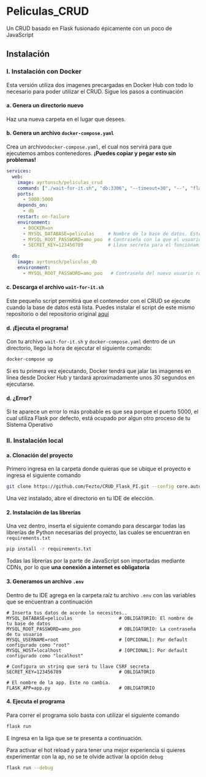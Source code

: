 # Peliculas_CRUD
 Un CRUD basado en Flask fusionado épicamente con un poco de JavaScript

## Instalación

### I. Instalación con Docker
Esta versión utiliza dos imagenes precargadas en Docker Hub con todo lo necesario para poder utilizar el CRUD. Sigue los pasos a continuación

#### a. Genera un directorio nuevo
Haz una nueva carpeta en el lugar que desees.

#### b. Genera un archivo ``docker-compose.yaml``
Crea un archivo``docker-compose.yaml``, el cual nos servirá para que ejecutemos ambos contenedores. **¡Puedes copiar y pegar esto sin problemas!**

```yaml
services:
  web:
    image: ayrtonsch/peliculas_crud
    command: ["./wait-for-it.sh", "db:3306", "--timeout=30", "--", "flask", "run", "--host=0.0.0.0"]
    ports:
      - 5000:5000
    depends_on:
      - db
    restart: on-failure
    environment:
      - DOCKER=on
      - MYSQL_DATABASE=peliculas     # Nombre de la base de datos. Este no se cambia.
      - MYSQL_ROOT_PASSWORD=amo_poo  # Contraseña con la que el usuario root del contenedor ingresa.
      - SECRET_KEY=123456789         # Llave secreta para el funcionamiento de Flask.

  db:
    image: ayrtonsch/peliculas_db
    environment:
      - MYSQL_ROOT_PASSWORD=amo_poo   # Contraseña del nuevo usuario root del contenedor
```

#### c. Descarga el archivo ``wait-for-it.sh``
Este pequeño script permitirá que el contenedor con el CRUD se ejecute cuando la base de datos está lista. Puedes instalar el script de este mismo repositorio o del repositorio original [aquí](https://github.com/vishnubob/wait-for-it)

#### d. ¡Ejecuta el programa!
Con tu archivo ``wait-for-it.sh`` y ``docker-compose.yaml`` dentro de un directorio, llego la hora de ejecutar el siguiente comando:
```bash
docker-compose up
```
Si es tu primera vez ejecutando, Docker tendrá que jalar las imagenes en línea desde Docker Hub y tardará aproximadamente unos 30 segundos en ejecutarse.

#### d. ¿Error?
Si te  aparece un error lo más probable es que sea porque el puerto 5000, el cual utiliza Flask por defecto, está ocupado por algun otro proceso de tu Sistema Operativo

### II. Instalación local
#### a. Clonación del proyecto
Primero ingresa en la carpeta donde quieras que se ubique el proyecto e ingresa el siguiente comando
```bash
git clone https://github.com/Fezto/CRUD_Flask_PI.git --config core.autocrlf=input
```
Una vez instalado, abre el directorio en tu IDE de elección.

#### 2. Instalación de las librerías
Una vez dentro, inserta el siguiente comando para descargar todas las librerías de Python necesarias del proyecto, las cuales se encuentran en ``requirements.txt``
```bash
pip install -r requirements.txt
```
Todas las librerías por la parte de JavaScript son importadas mediante CDNs, por lo que **una conexión a internet es obligatoria**

#### 3. Generamos un archivo ``.env``
Dentro de tu IDE agrega en la carpeta raíz tu archivo ``.env`` con las variables que se encuentran a continuación
```dotenv
# Inserta tus datos de acorde lo necesites..
MYSQL_DATABASE=peliculas                 # OBLIGATORIO: El nombre de tu base de datos
MYSQL_ROOT_PASSWORD=amo_poo              # OBLIGATORIO: La contraseña de tu usuario
MYSQL_USERNAME=root                      # [OPCIONAL]: Por default configurado como "root"
MYSQL_HOST=localhost                     # [OPCIONAL]: Por default configurado como "localhost"

# Configura un string que será tu llave CSRF secreta
SECRET_KEY=123456789                     # OBLIGATORIO

# El nombre de la app. Este no cambia.
FLASK_APP=app.py                         # OBLIGATORIO

```

#### 4. Ejecuta el programa
Para correr el programa solo basta con utilizar el siguiente comando
```bash
flask run
```
E ingresa en la liga que se te presenta a continuación.

Para activar el hot reload y para tener una mejor experiencia si quieres experimentar con la ap, no se te olvide activar la opción ``debug``
```bash
flask run --debug
```